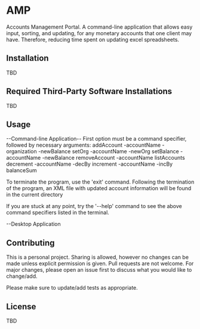 # AMP
Accounts Management Portal. A command-line application that allows easy input, sorting, and updating, for any monetary accounts that one client may have. Therefore, reducing time spent on updating excel spreadsheets.

## Installation

TBD

## Required Third-Party Software Installations

TBD

## Usage

--Command-line Application--
First option must be a command specifier, followed by necessary arguments:
  addAccount -accountName -organization -newBalance
  setOrg -accountName -newOrg
  setBalance -accountName -newBalance
  removeAccount -accountName
  listAccounts
  decrement -accountName -decBy
  increment -accountName -incBy
  balanceSum
  
  To terminate the program, use the 'exit' command.
  Following the termination of the program, an XML file with updated account information will be found in the current directory
  
  If you are stuck at any point, try the '--help' command to see the above command specifiers listed in the terminal.

--Desktop Application

## Contributing
This is a personal project. Sharing is allowed, however no changes can be made unless explicit permission is given. Pull requests are not welcome. For major changes, please open an issue first to discuss what you would like to change/add.

Please make sure to update/add tests as appropriate.

## License

TBD
